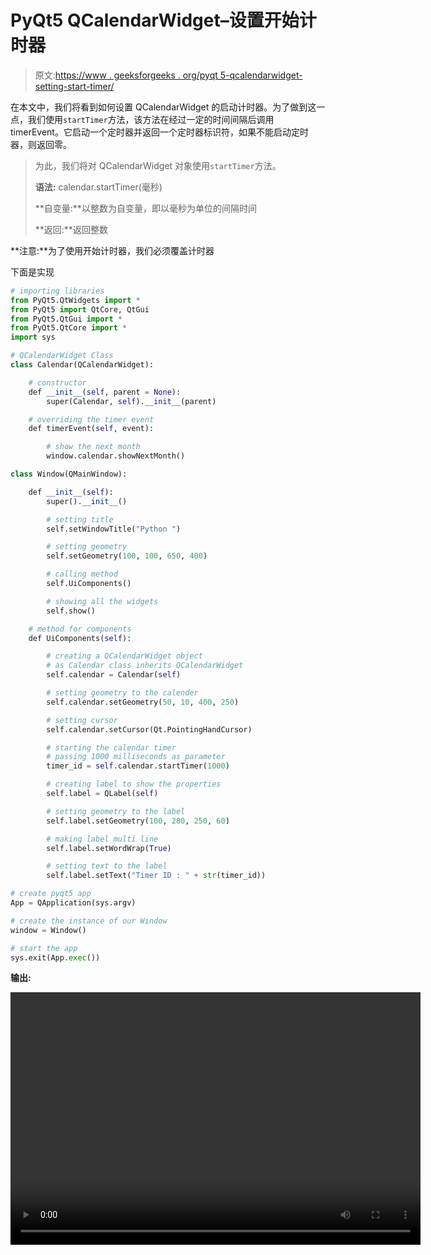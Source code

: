 # PyQt5 QCalendarWidget–设置开始计时器

> 原文:[https://www . geeksforgeeks . org/pyqt 5-qcalendarwidget-setting-start-timer/](https://www.geeksforgeeks.org/pyqt5-qcalendarwidget-setting-start-timer/)

在本文中，我们将看到如何设置 QCalendarWidget 的启动计时器。为了做到这一点，我们使用`startTimer`方法，该方法在经过一定的时间间隔后调用 timerEvent。它启动一个定时器并返回一个定时器标识符，如果不能启动定时器，则返回零。

> 为此，我们将对 QCalendarWidget 对象使用`startTimer`方法。
> 
> **语法:** calendar.startTimer(毫秒)
> 
> **自变量:**以整数为自变量，即以毫秒为单位的间隔时间
> 
> **返回:**返回整数

**注意:**为了使用开始计时器，我们必须覆盖计时器

下面是实现

```py
# importing libraries
from PyQt5.QtWidgets import * 
from PyQt5 import QtCore, QtGui
from PyQt5.QtGui import * 
from PyQt5.QtCore import * 
import sys

# QCalendarWidget Class
class Calendar(QCalendarWidget):

    # constructor
    def __init__(self, parent = None):
        super(Calendar, self).__init__(parent)

    # overriding the timer event
    def timerEvent(self, event):

        # show the next month
        window.calendar.showNextMonth()

class Window(QMainWindow):

    def __init__(self):
        super().__init__()

        # setting title
        self.setWindowTitle("Python ")

        # setting geometry
        self.setGeometry(100, 100, 650, 400)

        # calling method
        self.UiComponents()

        # showing all the widgets
        self.show()

    # method for components
    def UiComponents(self):

        # creating a QCalendarWidget object
        # as Calendar class inherits QCalendarWidget
        self.calendar = Calendar(self)

        # setting geometry to the calender
        self.calendar.setGeometry(50, 10, 400, 250)

        # setting cursor
        self.calendar.setCursor(Qt.PointingHandCursor)

        # starting the calendar timer
        # passing 1000 milliseconds as parameter
        timer_id = self.calendar.startTimer(1000)

        # creating label to show the properties
        self.label = QLabel(self)

        # setting geometry to the label
        self.label.setGeometry(100, 280, 250, 60)

        # making label multi line
        self.label.setWordWrap(True)

        # setting text to the label
        self.label.setText("Timer ID : " + str(timer_id))

# create pyqt5 app
App = QApplication(sys.argv)

# create the instance of our Window
window = Window()

# start the app
sys.exit(App.exec())
```

**输出:**

<video class="wp-video-shortcode" id="video-430357-1" width="656" height="404" preload="metadata" controls=""><source type="video/mp4" src="https://media.geeksforgeeks.org/wp-content/uploads/20200612015630/Python-2020-06-12-01-56-09.mp4?_=1">[https://media.geeksforgeeks.org/wp-content/uploads/20200612015630/Python-2020-06-12-01-56-09.mp4](https://media.geeksforgeeks.org/wp-content/uploads/20200612015630/Python-2020-06-12-01-56-09.mp4)</video>